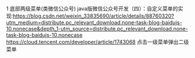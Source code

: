 1 底部两级菜单(类微信公众号)
java版微信公众号开发（四）：自定义菜单的实现:https://blog.csdn.net/weixin_33835690/article/details/88760320?utm_medium=distribute.pc_relevant_download.none-task-blog-baidujs-10.nonecase&depth_1-utm_source=distribute.pc_relevant_download.none-task-blog-baidujs-10.nonecase
https://cloud.tencent.com/developer/article/1743068
点击一级菜单弹出二级菜单